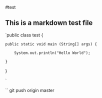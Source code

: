 #test

## This is a markdown test file

`public class test {

    public static void main (String[] args) {
    
        System.out.println("Hello World");
        
    }
    
}

`


`` git push origin master


